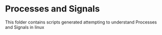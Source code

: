# Processes and Signals

This folder contains scripts generated attempting to understand Processes and Signals in linux
